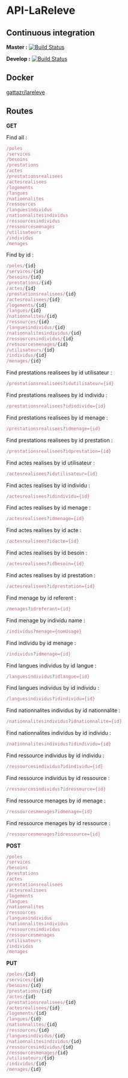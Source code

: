 # API-LaReleve

## Continuous integration
**Master :**
[![Build Status](https://travis-ci.org/ECOM-LaReleve/API-LaReleve.svg?branch=master)](https://travis-ci.org/ECOM-LaReleve/API-LaReleve)

**Develop :**
[![Build Status](https://travis-ci.org/ECOM-LaReleve/API-LaReleve.svg?branch=develop)](https://travis-ci.org/ECOM-LaReleve/API-LaReleve)

## Docker
[gattazr/lareleve](https://hub.docker.com/r/gattazr/lareleve/)


## Routes


**GET**


Find all :
```javascript 
/poles  
/services  
/besoins  
/prestations  
/actes
/prestationsrealisees
/actesrealisees
/logements
/langues
/nationnalites
/ressources
/languesindividus
/nationnalitesindividus
/ressourcesindividus
/ressourcesmenages
/utilisateurs
/individus
/menages
```


Find by id :
```javascript
/poles/{id}
/services/{id}
/besoins/{id}
/prestations/{id}
/actes/{id}
/prestationsrealisees/{id}
/actesrealisees/{id}
/logements/{id}
/langues/{id}
/nationnalites/{id}
/ressources/{id}
/languesindividus/{id}
/nationnalitesindividus/{id}
/ressourcesindividus/{id}
/ressourcesmenages/{id}
/utilisateurs/{id}
/individus/{id}
/menages/{id}
```


Find prestations realisees by id utilisateur :
```javascript
/prestationsrealisees?idutilisateur={id}
```

Find prestations realisees by id individu :
```javascript
/prestationsrealisees?idindividu={id}
```

Find prestations realisees by id menage :
```javascript
/prestationsrealisees?idmenage={id}
```

Find prestations realisees by id prestation :
```javascript
/prestationsrealisees?idprestation={id}
```


Find actes realises by id utilisateur :
```javascript
/actesrealisees?idutilisateur={id}
```

Find actes realises by id individu :
```javascript
/actesrealisees?idindividu={id}
```

Find actes realises by id menage :
```javascript
/actesrealisees?idmenage={id}
```

Find actes realises by id acte :
```javascript
/actesrealisees?idacte={id}
```

Find actes realises by id besoin :
```javascript
/actesrealisees?idbesoin={id}
```

Find actes realises by id prestation :
```javascript
/actesrealisees?idprestation={id}
```


Find menage by id referent :
```javascript
/menages?idreferant={id}
```

Find menage by individu name :
```javascript
/individus?menage={nomUsage}
```

Find individu by id menage :
```javascript
/individus?idmenage={id}
```


Find langues individus by id langue :
```javascript
/languesindividus?idlangue={id}
```

Find langues individus by id individu :
```javascript
/languesindividus?idindividu={id}
```

Find nationnalites individus by id nationnalite :
```javascript
/nationnalitesindividus?idnationnalite={id}
```

Find nationnalites individus by id individu :
```javascript
/nationnalitesindividus?idindividu={id}
```

Find ressource individus by id individu :
```javascript
/ressourcesindividus?idindividu={id}
```

Find ressource individus by id ressource :
```javascript
/ressourcesindividus?idressource={id}
```

Find ressource menages by id menage :
```javascript
/ressourcesmenages?idmenage={id}
```

Find ressource menages by id ressource :
```javascript
/ressourcesmenages?idressource={id}
```


**POST**

```javascript
/poles
/services
/besoins
/prestations
/actes
/prestationsrealisees
/actesrealisees
/logements
/langues
/nationnalites
/ressources
/languesindividus
/nationnalitesindividus
/ressourcesindividus
/ressourcesmenages
/utilisateurs
/individus
/menages
```


**PUT**

```javascript
/poles/{id}
/services/{id}
/besoins/{id}
/prestations/{id}
/actes/{id}
/prestationsrealisees/{id}
/actesrealisees/{id}
/logements/{id}
/langues/{id}
/nationnalites/{id}
/ressources/{id}
/languesindividus/{id}
/nationnalitesindividus/{id}
/ressourcesindividus/{id}
/ressourcesmenages/{id}
/utilisateurs/{id}
/individus/{id}
/menages/{id}
```